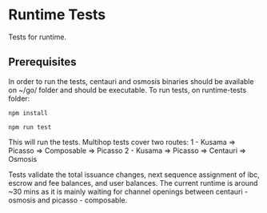 # Runtime Tests
Tests for runtime.
## Prerequisites

In order to run the tests, centauri and osmosis binaries should be available on ~/go/ folder and should be executable.
To run tests, on runtime-tests folder: 

``npm install`` 

``npm run test``

This will run the tests. Multihop tests cover two routes: 
1 - Kusama => Picasso => Composable => Picasso 
2 - Kusama => Picasso => Centauri => Osmosis

Tests validate the total issuance changes, next sequence assignment of ibc, escrow and fee balances, and user balances.
The current runtime is around ~30 mins as it is mainly waiting for channel openings between centauri - osmosis and picasso - composable.

